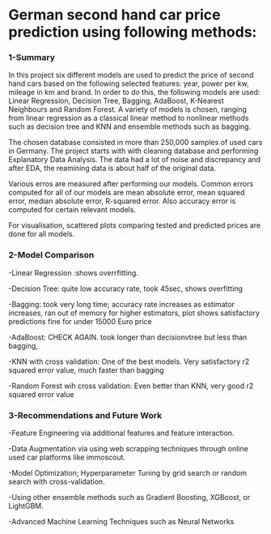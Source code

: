 # German second hand car price prediction using following methods:

### 1-Summary

In this project six different models are used to predict the price of second hand cars based on the following selected features: year, power per kw, mileage in km and brand. In order to do this, the following models are used: Linear Regression, Decision Tree, Bagging, AdaBoost, K-Nearest Neighbours and Random Forest.  A variety of models is chosen, ranging from linear regression as a classical linear method to nonlinear methods such as decision tree and KNN and ensemble methods such as bagging.

The chosen database consisted in more than 250,000 samples of used cars in Germany. The project starts with  with cleaning database and performing Explanatory Data Analysis. The data had a lot of noise and discrepancy and after EDA, the reamining data is about half of the original data. 

Various erros are measured after performing our models. Common errors computed for all of our models  are  mean absolute error, mean squared error, median absolute error, R-squared error. Also accuracy error  is computed for certain relevant models. 

For visualisation, scattered plots comparing tested and predicted prices are done for all models.


### 2-Model Comparison
-Linear Regression :shows overrfitting. 

-Decision Tree: quite low accuracy rate, took 45sec, shows overfitting

-Bagging: took very long time; accuracy rate increases as estimator increases, ran out of memory for higher estimators, plot shows satisfactory predictions fine for under 15000 Euro price

-AdaBoost: CHECK AGAIN. took longer than decisionvtree but less than bagging,

-KNN with cross validation: One of the best models. Very satisfactory r2 squared error value, much faster than bagging

-Random Forest wih cross validation: Even better than KNN, very good r2 squared error value


### 3-Recommendations and Future Work


-Feature Engineering via additional features and feature interaction.

-Data Augmentation via using web scrapping techniques through online used car platforms like immoscout.

-Model Optimization; Hyperparameter Tuning by grid search or random search with cross-validation.

-Using other ensemble methods such as Gradient Boosting, XGBoost, or LightGBM.

-Advanced Machine Learning Techniques such as Neural Networks